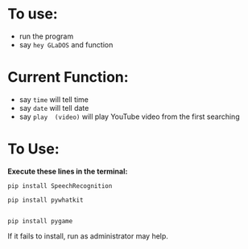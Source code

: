 # To use:
- run the program
- say `hey GLaDOS` and function

# Current Function:
- say `time` will tell time
- say `date` will tell date
- say `play  (video)` will play YouTube video from the first searching

# To Use:
**Execute these lines in the terminal:**

```
pip install SpeechRecognition

```

```
pip install pywhatkit

```

```

pip install pygame

```
If it fails to install, run as administrator may help.

